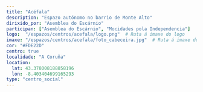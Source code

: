 ```yaml
---
title: "Acéfala"
description: "Espazo autónomo no barrio de Monte Alto"
dirixido_por: "Asemblea do Escárnio"
participan: ["Asemblea do Escárnio", "Mocidades pola Independencia"]
logo:  "/espazos/centros/acefala/logo.png"  # Ruta á imaxe do logo
imaxe: "/espazos/centros/acefala/foto_cabeceira.jpg"  # Ruta á imaxe de fondo
cor: "#FDE22D"
centro: true
localidade: "A Coruña"
location:
  lat: 43.378008188858196
  lon: -8.403404699165293
type: "centro_social"
---
```

